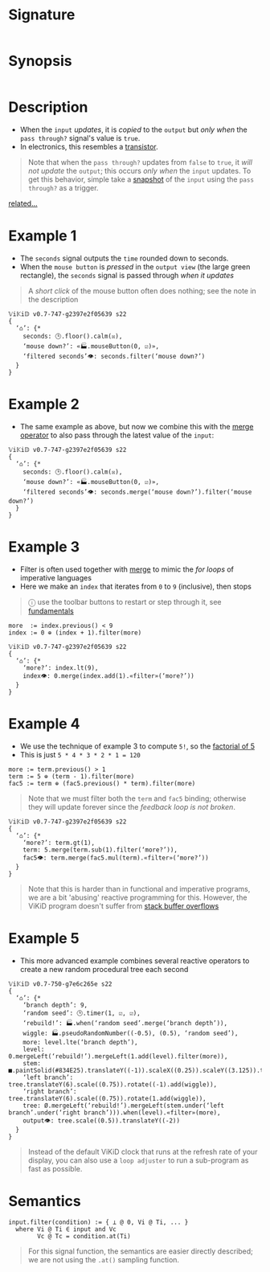 # Signature
```vikid-signature
```

# Synopsis
```vikid-synopsis
```

# Description
- When the `input` _updates_, it is _copied_ to the `output` but _only when_ the `pass through?` signal's value is `true`.
- In electronics, this resembles a [transistor](https://en.wikipedia.org/wiki/Transistor).

> Note that when the `pass through?` updates from `false` to `true`, it _will not update_ the `output`; this occurs _only when_ the `input` updates. To get this behavior, simple take a [snapshot](/refman/overloads/when_500_01ItCxfnKcnYHL2788ns4f) of the `input` using the `pass through?` as a trigger.

[related...](http://reactivex.io/documentation/operators/filter.html)

# Example 1
- The `seconds` signal outputs the `time` rounded down to seconds.
- When the `mouse button` is _pressed_ in the `output view` (the large green rectangle), the `seconds` signal is passed through _when it updates_
> A _short click_ of the mouse button often does nothing; see the note in the description


```vikid-script
𝕍i𝕂i𝔻 v0.7-747-g2397e2f05639 s22
{ 
  ‘⌂’: {* 
    seconds: 🕒.floor().calm(☒),
    ‘mouse down?’: «🏭.mouseButton(0, ☑)»,
    ‘filtered seconds’👁: seconds.filter(‘mouse down?’)
  }
}
```

# Example 2
- The same example as above, but now we combine this with the [merge operator](/refman/overloads/merge_501_019KjsIPFfjWa8BqRl) to also pass through the latest value of the `input`:

```vikid-script
𝕍i𝕂i𝔻 v0.7-747-g2397e2f05639 s22
{ 
  ‘⌂’: {* 
    seconds: 🕒.floor().calm(☒),
    ‘mouse down?’: «🏭.mouseButton(0, ☑)»,
    ‘filtered seconds’👁: seconds.merge(‘mouse down?’).filter(‘mouse down?’)
  }
}
```


# Example 3
- Filter is often used together with [merge](refman/overloads/merge_501_019KjsIPFfjWa8BqRl) to mimic the _for loops_ of imperative languages
- Here we make an `index` that iterates from `0` to `9` (inclusive), then stops

> ⓘ use the toolbar buttons to restart or step through it, see [fundamentals](/refman/concepts/fundamentals)

```pseudo
more  := index.previous() < 9
index := 0 ⊕ (index + 1).filter(more)
```

```vikid-script
𝕍i𝕂i𝔻 v0.7-747-g2397e2f05639 s22
{ 
  ‘⌂’: {* 
    ‘more?’: index.lt(9),
    index👁: 0.merge(index.add(1).«filter»(‘more?’))
  }
}
```

# Example 4
- We use the technique of example 3 to compute `5!`, so the [factorial of 5](https://en.wikipedia.org/wiki/Factorial)
- This is just `5 * 4 * 3 * 2 * 1 = 120`

```pseudo
more := term.previous() > 1
term := 5 ⊕ (term - 1).filter(more)
fac5 := term ⊕ (fac5.previous() * term).filter(more)
```

> Note that we must filter both the `term` and `fac5` binding; otherwise they will update forever since the _feedback loop is not broken_.

```vikid-script
𝕍i𝕂i𝔻 v0.7-747-g2397e2f05639 s22
{ 
  ‘⌂’: {* 
    ‘more?’: term.gt(1),
    term: 5.merge(term.sub(1).filter(‘more?’)),
    fac5👁: term.merge(fac5.mul(term).«filter»(‘more?’))
  }
}
```

> Note that this is harder than in functional and imperative programs, we are a bit 'abusing' reactive programming for this. However, the ViKiD program doesn't suffer from [stack buffer overflows](https://en.wikipedia.org/wiki/Stack_buffer_overflow)

# Example 5
- This more advanced example combines several reactive operators to create a new random procedural tree each second

```vikid-script
𝕍i𝕂i𝔻 v0.7-750-g7e6c265e s22
{ 
  ‘⌂’: {* 
    ‘branch depth’: 9,
    ‘random seed’: 🕒.timer(1, ☑, ☑),
    ‘rebuild!’: 🏭.when(‘random seed’.merge(‘branch depth’)),
    wiggle: 🏭.pseudoRandomNumber((-0.5), (0.5), ‘random seed’),
    more: level.lte(‘branch depth’),
    level: 0.mergeLeft(‘rebuild!’).mergeLeft(1.add(level).filter(more)),
    stem: ■.paintSolid(#834E25).translateY((-1)).scaleX((0.25)).scaleY((3.125)).translateY((0.25)),
    ‘left branch’: tree.translateY(6).scale((0.75)).rotate((-1).add(wiggle)),
    ‘right branch’: tree.translateY(6).scale((0.75)).rotate(1.add(wiggle)),
    tree: Ø.mergeLeft(‘rebuild!’).mergeLeft(stem.under(‘left branch’.under(‘right branch’))).when(level).«filter»(more),
    output👁: tree.scale((0.5)).translateY((-2))
  }
}
```

> Instead of the default ViKiD clock that runs at the refresh rate of your display, you can also use a `loop adjuster` to run a sub-program as fast as possible. 


# Semantics

```pseudo
input.filter(condition) := { ⊥ @ 0, Vi @ Ti, ... } 
  where Vi @ Ti ∈ input and Vc
        Vc @ Tc = condition.at(Ti)
```

> For this signal function, the semantics are easier directly described; we are not using  the `.at()` sampling function.


